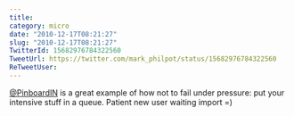 ```yaml
---
title: 
category: micro
date: "2010-12-17T08:21:27"
slug: "2010-12-17T08:21:27"
TwitterId: 15682976784322560
TweetUrl: https://twitter.com/mark_philpot/status/15682976784322560
ReTweetUser: 
---
```


[@PinboardIN](https://twitter.com/PinboardIN) is a great example of how not to fail under pressure: put your intensive stuff in a queue. Patient new user waiting import =)